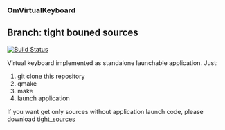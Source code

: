 ### OmVirtualKeyboard

## Branch: tight bouned sources

[![Build Status](https://travis-ci.org/OrdinaryMind/OmVirtualKeyboard.svg?branch=develop)](https://travis-ci.com/OrdinaryMind/OmVirtualKeyboard)

Virtual keyboard implemented as standalone launchable application.
Just:

1. git clone this repository
1. qmake
1. make
1. launch application


If you want get only sources without application launch code, please
download [tight_sources](https://empty)
